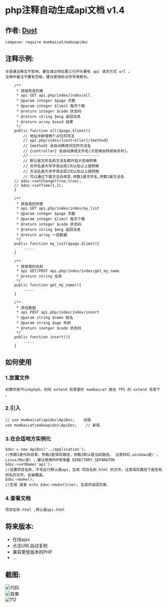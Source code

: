 # php注释自动生成api文档   v1.4
作者: [Dust](http://dust101.lofter.com)  
----
```  
composer require mumbaicat/makeapidoc
```  

## 注释示例:
	与普通注释互不影响，要生成记得在第三行开头要有 api 请求方式 url 。  
    注释中备注不要有空格，建议使用标点符号来断句。  
```
    /**
     * 获取所有列表
     * api GET api.php/index/index/all
     * @param integer $page 页数
     * @param integer $limit 每页个数
     * @return integer $code 状态码
     * @return string $msg 返回消息
     * @return array $void 结果
     */
    public function all($page,$limit){
    	// 地址中新增两个占位符写法
    	// api.php/index/{controller}/{method}
    	// {method} 会自动换成对应的方法名
    	// {controller} 会自动换成文件名(大驼峰会转成匈牙利)。
    	//--------------------------------
    	// 默认是文件名和方法名都开启大驼峰转换
    	// 文件名是大写字母出现1次以及以上就转换
    	// 方法名是大写字母出现2次以及以上就转换
    	// 可以通过下面方法去改变,参数1是文件名,参数2是方法名
	// $doc->setChange(true,true);
	// $doc->setTime(1,2);
    }

    /**
     * 获取我的列表
     * api GET api.php/index/index/my_list
     * @param integer $page 页数
     * @param integer $limit 每页个数
     * @return integer $code 状态码
     * @return string $msg 返回消息
     * @return array 一些数据
     */
    public function my_list($page,$limit){
    	.....
    }

    /**
     * 获取我的名称
     * api GET/POST api.php/index/index/get_my_name
     * @return string 名称
     */
    public function get_my_name(){
    	.....
    }

    /**
     * 添加数据
     * api POST api.php/index/index/insert
     * @param string $name 姓名
     * @param string $age 年龄
     * @return inetger $code 状态码
     */
    public function insert(){
    	.....
    }
```    

## 如何使用  

### 1.放置文件
	如果你是Thinkphp5，则将 extend 目录里的 mumbaicat 放在 TP5 的 extend 目录下 。

### 2.引入
	// use mumbaicat\apidoc\ApiDoc;    旧版
    use mumbaicat\makeapidoc\ApiDoc;    // 新版

### 3.在合适地方实例化
	$doc = new ApiDoc('../application');
	//参数1是代码目录，参数2是保存路径，参数2默认是当前路径。 注意斜杠,windows是/ ，Linux/Mac是\ ，建议使用PHP常常量 DIRECTORY_SEPARATOR
	$doc->setName('api');
	//设置项目名称，不写此行默认是api，生成 项目名称.html 的文件，注意保存路径下是否有同名的文件，会被覆盖。
	$doc->make();
	//生成 或者 echo $doc->make(true); 生成并返回页面.

### 4.查看文档
	项目名称.html ,默认是api.html  

## 将来版本:
 * 在线ajax  
 * 点击URL自动复制  
 * 兼容更低版本的PHP
 * ...  

## 截图:
![代码](https://github.com/mumbaicat/makeapidoc/raw/master/screenshot/code.png)  
![效果](https://github.com/mumbaicat/makeapidoc/raw/master/screenshot/html.png)  
![f12](https://github.com/mumbaicat/makeapidoc/raw/master/screenshot/request.png)  
